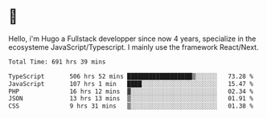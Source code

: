 # 👋 

Hello, i'm Hugo a Fullstack developper since now 4 years, specialize in the ecosysteme JavaScript/Typescript. I mainly use the framework React/Next.

<!--START_SECTION:waka-->

```txt
Total Time: 691 hrs 39 mins

TypeScript       506 hrs 52 mins ██████████████████▒░░░░░░   73.28 %
JavaScript       107 hrs 1 min   ████░░░░░░░░░░░░░░░░░░░░░   15.47 %
PHP              16 hrs 12 mins  ▓░░░░░░░░░░░░░░░░░░░░░░░░   02.34 %
JSON             13 hrs 13 mins  ▒░░░░░░░░░░░░░░░░░░░░░░░░   01.91 %
CSS              9 hrs 31 mins   ▒░░░░░░░░░░░░░░░░░░░░░░░░   01.38 %
```

<!--END_SECTION:waka-->
